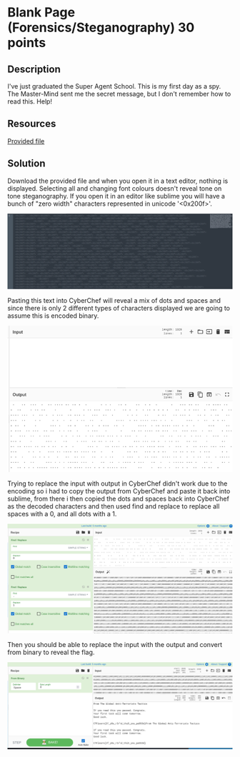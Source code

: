 # Blank Page (Forensics/Steganography) 30 points

## Description

I've just graduated the Super Agent School. This is my first day as a spy. The Master-Mind sent me the secret message, but I don't remember how to read this. Help!

## Resources

[Provided file](https://github.com/FidgetCube/CTF_writeups/blob/main/ctfLearn/BlankPage(Forensics%2C%20Steganography)/TheMessage.txt)

## Solution

Download the provided file and when you open it in a text editor, nothing is displayed. Selecting all and changing font colours doesn't reveal tone on tone steganography. If you open it in an editor like sublime you will have a bunch of "zero width" characters represented in unicode '<0x200f>'.

<p align="center"><img src="_images/original.png"></p>

Pasting this text into CyberChef will reveal a mix of dots and spaces and since there is only 2 different types of characters displayed we are going to assume this is encoded binary. 

<p align="center"><img src="_images/unicode.png"></p>

Trying to replace the input with output in CyberChef didn't work due to the encoding so i had to copy the output from CyberChef and paste it back into sublime, from there i then copied the dots and spaces back into CyberChef as the decoded characters and then used find and replace to replace all spaces with a 0, and all dots with a 1.

<p align="center"><img src="_images/find-replace.png"></p>

Then you should be able to replace the input with the output and convert from binary to reveal the flag.

<p align="center"><img src="_images/flag.png"></p>

